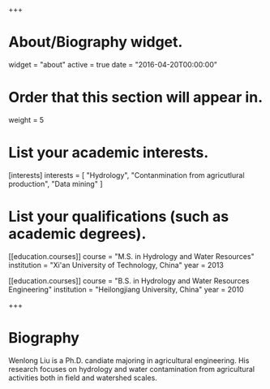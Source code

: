 +++
# About/Biography widget.
widget = "about"
active = true
date = "2016-04-20T00:00:00"

# Order that this section will appear in.
weight = 5

# List your academic interests.
[interests]
  interests = [
    "Hydrology",
    "Contanmination from agricutlural production",
    "Data mining"
  ]

# List your qualifications (such as academic degrees).
[[education.courses]]
  course = "M.S. in Hydrology and Water Resources"
  institution = "Xi'an University of Technology, China"
  year = 2013

[[education.courses]]
  course = "B.S. in Hydrology and Water Resources Engineering"
  institution = "Heilongjiang University, China"
  year = 2010
 
+++

# Biography

Wenlong Liu is a Ph.D. candiate majoring in agricultural engineering. His research focuses on hydrology and water contamination from agricultural activities both in field and watershed scales.  
